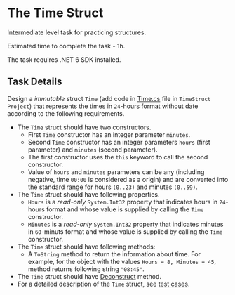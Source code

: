 # The Time Struct 

Intermediate level task for practicing structures.

Estimated time to complete the task - 1h.

The task requires .NET 6 SDK installed.

## Task Details
Design a *immutable* struct `Time` (add code in [Time.cs](TimeStruct/Time.cs#L1) file in `TimeStruct Project`) that represents the times in `24`-hours format without date according to the following requirements.    
- The `Time` struct should have two constructors.
    - First `Time` constructor has an integer parameter `minutes`. 
    - Second `Time` constructor has an integer parameters `hours` (first parameter) and `minutes` (second parameter). 
    - The first constructor uses the `this` keyword to call the second constructor.
    - Value of `hours` and `minutes` parameters can be any (including negative, time `00:00` is considered as a origin) and are converted into the standard range for hours `(0..23)` and minutes `(0..59)`.
- The `Time` struct should have following properties.
    - `Hours` is a *read-only* `System.Int32` property that indicates hours in `24`-hours format and whose value is supplied by calling the `Time` constructor.
    - `Minutes` is a *read-only* `System.Int32` property that indicates minutes in `60`-minuts format and whose value is supplied by calling the `Time` constructor.
- The `Time` struct should have following methods:
    - A `ToString` method to return the information about time. For example, for the object with the values `Hours = 8, Minutes = 45`, method returns following string `"08:45"`.
- The `Time` struct should have [Deconstruct](https://docs.microsoft.com/en-us/dotnet/csharp/deconstruct#deconstructing-user-defined-types) method.
-  For a detailed description of the `Time` struct, see [test cases](TimeStruct.Tests/TimeTests.cs). 
